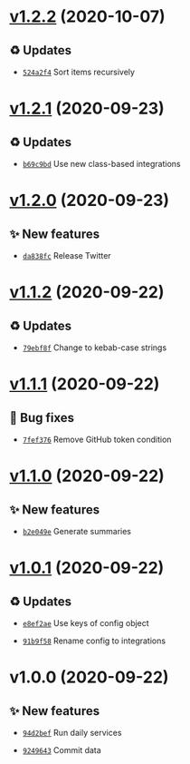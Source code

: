 # [v1.2.2](https://github.com/stethoscope-js/action/compare/v1.2.1...v1.2.2) (2020-10-07)

## ♻️ Updates

- [`524a2f4`](https://github.com/stethoscope-js/action/commit/524a2f4)  Sort items recursively

# [v1.2.1](https://github.com/stethoscope-js/action/compare/v1.2.0...v1.2.1) (2020-09-23)

## ♻️ Updates

- [`b69c9bd`](https://github.com/stethoscope-js/action/commit/b69c9bd)  Use new class-based integrations

# [v1.2.0](https://github.com/stethoscope-js/action/compare/v1.1.2...v1.2.0) (2020-09-23)

## ✨ New features
- [`da838fc`](https://github.com/stethoscope-js/action/commit/da838fc)  Release Twitter

# [v1.1.2](https://github.com/stethoscope-js/action/compare/v1.1.1...v1.1.2) (2020-09-22)

## ♻️ Updates
- [`79ebf8f`](https://github.com/stethoscope-js/action/commit/79ebf8f)  Change to kebab-case strings

# [v1.1.1](https://github.com/stethoscope-js/action/compare/v1.1.0...v1.1.1) (2020-09-22)

## 🐛 Bug fixes
- [`7fef376`](https://github.com/stethoscope-js/action/commit/7fef376)  Remove GitHub token condition

# [v1.1.0](https://github.com/stethoscope-js/action/compare/v1.0.1...v1.1.0) (2020-09-22)

## ✨ New features
- [`b2e049e`](https://github.com/stethoscope-js/action/commit/b2e049e)  Generate summaries

# [v1.0.1](https://github.com/stethoscope-js/action/compare/v1.0.0...v1.0.1) (2020-09-22)

## ♻️ Updates
- [`e8ef2ae`](https://github.com/stethoscope-js/action/commit/e8ef2ae)  Use keys of config object

- [`91b9f58`](https://github.com/stethoscope-js/action/commit/91b9f58)  Rename config to integrations

# v1.0.0 (2020-09-22)

## ✨ New features
- [`94d2bef`](https://github.com/stethoscope-js/action/commit/94d2bef)  Run daily services

- [`9249643`](https://github.com/stethoscope-js/action/commit/9249643)  Commit data
